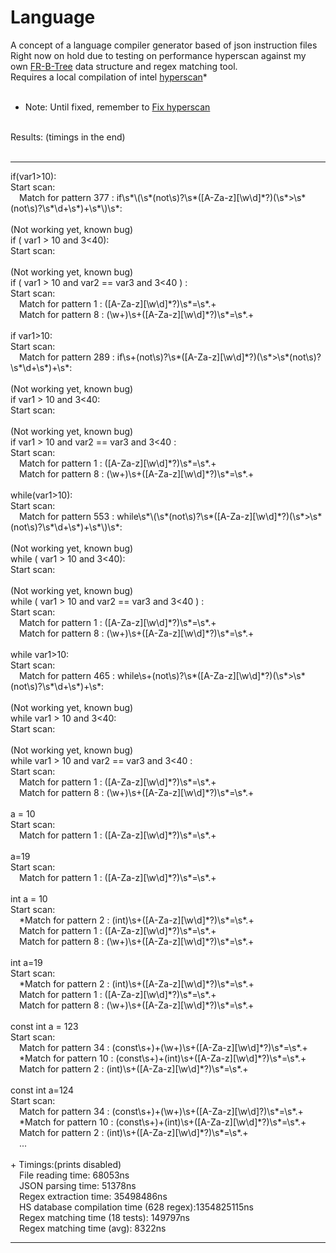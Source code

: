 # Language
A concept of a language compiler generator based of json instruction files
<br>
Right now on hold due to testing on performance hyperscan against my own <a href="https://github.com/saisua/FR-B-Tree">FR-B-Tree</a> data structure and regex matching tool.
<br>
Requires a local compilation of intel <a href="https://github.com/intel/hyperscan">hyperscan</a>*
<br>
<br>
* Note: Until fixed, remember to <a href="https://github.com/intel/hyperscan/issues/292#issuecomment-762635447">Fix hyperscan</a>
<br>
Results: (timings in the end)
<br>
<br>
<hr>
if(var1&gt;10):<br>
Start scan:<br>
&emsp;Match for pattern 377 : if\s*\(\s*(not\s)?\s*([A-Za-z][\w\d]*?)(\s*&gt;\s*(not\s)?\s*\d+\s*)+\s*\)\s*:<br>
<br>
(Not working yet, known bug)<br>
if  (  var1  &gt; 10  and 3&lt;40):<br>
Start scan:<br>
<br>
(Not working yet, known bug)<br>
if  (  var1  &gt; 10  and var2 == var3 and 3&lt;40  )  :<br>
Start scan:<br>
&emsp;Match for pattern 1 : ([A-Za-z][\w\d]*?)\s*=\s*.+<br>
&emsp;Match for pattern 8 : (\w+)\s+([A-Za-z][\w\d]*?)\s*=\s*.+<br>
<br>
if var1&gt;10:<br>
Start scan:<br>
&emsp;Match for pattern 289 : if\s+(not\s)?\s*([A-Za-z][\w\d]*?)(\s*&gt;\s*(not\s)?\s*\d+\s*)+\s*:<br>
<br>
(Not working yet, known bug)<br>
if    var1  &gt; 10  and 3&lt;40:<br>
Start scan:<br>
<br>
(Not working yet, known bug)<br>
if    var1  &gt; 10  and var2 == var3 and 3&lt;40   :<br>
Start scan:<br>
&emsp;Match for pattern 1 : ([A-Za-z][\w\d]*?)\s*=\s*.+<br>
&emsp;Match for pattern 8 : (\w+)\s+([A-Za-z][\w\d]*?)\s*=\s*.+<br>
<br>
while(var1&gt;10):<br>
Start scan:<br>
&emsp;Match for pattern 553 : while\s*\(\s*(not\s)?\s*([A-Za-z][\w\d]*?)(\s*&gt;\s*(not\s)?\s*\d+\s*)+\s*\)\s*:<br>
<br>
(Not working yet, known bug)<br>
while  (  var1  &gt; 10  and 3&lt;40):<br>
Start scan:<br>
<br>
(Not working yet, known bug)<br>
while  (  var1  &gt; 10  and var2 == var3 and 3&lt;40  )   :<br>
Start scan:<br>
&emsp;Match for pattern 1 : ([A-Za-z][\w\d]*?)\s*=\s*.+<br>
&emsp;Match for pattern 8 : (\w+)\s+([A-Za-z][\w\d]*?)\s*=\s*.+<br>
<br>
while var1&gt;10:<br>
Start scan:<br>
&emsp;Match for pattern 465 : while\s+(not\s)?\s*([A-Za-z][\w\d]*?)(\s*&gt;\s*(not\s)?\s*\d+\s*)+\s*:<br>
<br>
(Not working yet, known bug)<br>
while    var1  &gt; 10  and 3&lt;40:<br>
Start scan:<br>
<br>
(Not working yet, known bug)<br>
while   var1  &gt; 10  and var2 == var3   and    3&lt;40    :<br>
Start scan:<br>
&emsp;Match for pattern 1 : ([A-Za-z][\w\d]*?)\s*=\s*.+<br>
&emsp;Match for pattern 8 : (\w+)\s+([A-Za-z][\w\d]*?)\s*=\s*.+<br>
<br>
a    =     10<br>
Start scan:<br>
&emsp;Match for pattern 1 : ([A-Za-z][\w\d]*?)\s*=\s*.+<br>
<br>
a=19<br>
Start scan:<br>
&emsp;Match for pattern 1 : ([A-Za-z][\w\d]*?)\s*=\s*.+<br>
<br>
int   a   =  10<br>
Start scan:<br>
&emsp;*Match for pattern 2 : (int)\s+([A-Za-z][\w\d]*?)\s*=\s*.+<br>
&emsp;Match for pattern 1 : ([A-Za-z][\w\d]*?)\s*=\s*.+<br>
&emsp;Match for pattern 8 : (\w+)\s+([A-Za-z][\w\d]*?)\s*=\s*.+<br>
<br>
int a=19<br>
Start scan:<br>
&emsp;*Match for pattern 2 : (int)\s+([A-Za-z][\w\d]*?)\s*=\s*.+<br>
&emsp;Match for pattern 1 : ([A-Za-z][\w\d]*?)\s*=\s*.+<br>
&emsp;Match for pattern 8 : (\w+)\s+([A-Za-z][\w\d]*?)\s*=\s*.+<br>
<br>
const    int    a   = 123<br>
Start scan:<br>
&emsp;Match for pattern 34 : (const\s+)+(\w+)\s+([A-Za-z][\w\d]*?)\s*=\s*.+<br>
&emsp;*Match for pattern 10 : (const\s+)+(int)\s+([A-Za-z][\w\d]*?)\s*=\s*.+<br>
&emsp;Match for pattern 2 : (int)\s+([A-Za-z][\w\d]*?)\s*=\s*.+<br>
<br>
const int a=124<br>
Start scan:<br>
&emsp;Match for pattern 34 : (const\s+)+(\w+)\s+([A-Za-z][\w\d]?)\s*=\s*.+<br>
&emsp;*Match for pattern 10 : (const\s+)+(int)\s+([A-Za-z][\w\d]*?)\s*=\s*.+<br>
&emsp;Match for pattern 2 : (int)\s+([A-Za-z][\w\d]*?)\s*=\s*.+<br>
&emsp;...<br>
<br>
+ Timings:(prints disabled)<br>
&emsp;File reading time: 68053ns<br>
&emsp;JSON parsing time: 51378ns<br>
&emsp;Regex extraction time: 35498486ns<br>
&emsp;HS database compilation time (628 regex):1354825115ns<br>
&emsp;Regex matching time (18 tests): 149797ns<br>
&emsp;Regex matching time (avg): 8322ns<br>
<hr>
